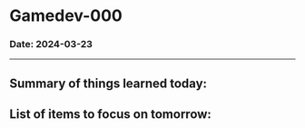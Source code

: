 # Gamedev-000
### Date: 2024-03-23
---



Summary of things learned today:  
-  

List of items to focus on tomorrow:  
-  